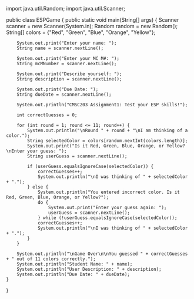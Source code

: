 import java.util.Random;
import java.util.Scanner;

public class ESPGame {
    public static void main(String[] args) {
        Scanner scanner = new Scanner(System.in);
        Random random = new Random();
        String[] colors = {"Red", "Green", "Blue", "Orange", "Yellow"};

        System.out.print("Enter your name: ");
        String name = scanner.nextLine();

        System.out.print("Enter your MC M#: ");
        String mcMNumber = scanner.nextLine();

        System.out.print("Describe yourself: ");
        String description = scanner.nextLine();

        System.out.print("Due Date: ");
        String dueDate = scanner.nextLine();

        System.out.println("CMSC203 Assignment1: Test your ESP skills!");

        int correctGuesses = 0;

        for (int round = 1; round <= 11; round++) {
            System.out.println("\nRound " + round + "\nI am thinking of a color.");
            String selectedColor = colors[random.nextInt(colors.length)];
            System.out.print("Is it Red, Green, Blue, Orange, or Yellow?\nEnter your guess: ");
            String userGuess = scanner.nextLine();

            if (userGuess.equalsIgnoreCase(selectedColor)) {
                correctGuesses++;
                System.out.println("\nI was thinking of " + selectedColor + ".");
            } else {
                System.out.println("You entered incorrect color. Is it Red, Green, Blue, Orange, or Yellow?");
                do {
                    System.out.print("Enter your guess again: ");
                    userGuess = scanner.nextLine();
                } while (!userGuess.equalsIgnoreCase(selectedColor));
                correctGuesses++;
                System.out.println("\nI was thinking of " + selectedColor + ".");
            }
        }

        System.out.println("\nGame Over\n\nYou guessed " + correctGuesses + " out of 11 colors correctly.");
        System.out.println("Student Name: " + name);
        System.out.println("User Description: " + description);
        System.out.println("Due Date: " + dueDate);
    }
}
